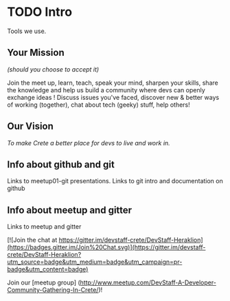 # TODO Intro
Tools we use. 

## Your Mission 
*(should you choose to accept it)*

Join the meet up, learn, teach, speak your mind, sharpen your skills, share the knowledge and help us build a community where devs can openly exchange ideas ! 
Discuss issues you've faced, discover new & better ways of working (together), chat about tech (geeky) stuff, help others!

## Our Vision

*To make Crete a better place for devs to live and work in.*

## Info about github and git

Links to meetup01-git presentations.
Links to git intro and documentation on github

## Info about meetup and gitter 

Links to meetup and gitter

[![Join the chat at https://gitter.im/devstaff-crete/DevStaff-Heraklion](https://badges.gitter.im/Join%20Chat.svg)](https://gitter.im/devstaff-crete/DevStaff-Heraklion?utm_source=badge&utm_medium=badge&utm_campaign=pr-badge&utm_content=badge)

Join our [meetup group] (http://www.meetup.com/DevStaff-A-Developer-Community-Gathering-In-Crete/)!
